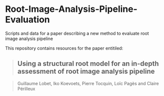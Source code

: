 # Root-Image-Analysis-Pipeline-Evaluation

Scripts and data for a paper describing a new method to evaluate root image analysis pipeline

This repository contains resources for the paper entitiled:

> ## Using a structural root model for an in-depth assessment of root image analysis pipeline

> Guillaume Lobet, Iko Koevoets, Pierre Tocquin, Loïc Pagès and Claire Périlleux


